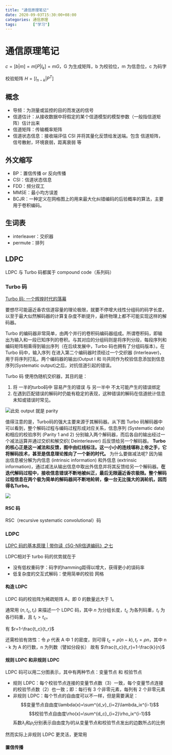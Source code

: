 ```yaml
---
title: "通信原理笔记"
date: 2020-09-03T15:30:00+08:00
categories: 通信原理
tags:		["学习"]
---
```


# 通信原理笔记

$c = [b|m] = m [P|I_k] = m G$，G 为生成矩阵，b 为校验位，m 为信息位，c 为码字

校验矩阵 $H = [I_{n-k}|P^T]$

## 概念

- 导频：为测量或监控的目的而发送的信号
- 信道估计：从接收数据中将假定的某个信道模型的模型参数（一般指信道矩阵）估计出来
- 信道矩阵：传输概率矩阵
- 信道状态信息：接收端评估 CSI 并将其量化反馈给发送端。包含 信道矩阵，信号散射，环境衰弱，距离衰弱 等

## 外文缩写

- BP：置信传播 or 反向传播
- CSI：信道状态信息
- FDD：频分双工
- MMSE：最小均方误差
- BCJR：一种定义在网格图上的用来最大化纠错编码的后验概率的算法，主要用于卷积编码。

## 生词表

- interleaver：交织器
- permute：排列

## LDPC

LDPC 与 Turbo 码都属于 compound code（系列码）

### Turbo 码

[Turbo 码: 一个辉煌时代的落幕](https://zhuanlan.zhihu.com/p/23112534)

要想尽可能逼近香农信道容量的理论极限，就要不停增大线性分组码的码字长度，以至于最大似然解码器的计算复杂度不断提升，最终物理上都不可能实现这样的解码器。

Turbo 的编码器非常简单，由两个并行的卷积码编码器组成。所谓卷积码，即输出为输入和一段已知序列的卷积。与其对应的分组码则是将序列分段，每段序列和编码矩阵相乘得到输出序列（在后续发展中，Turbo 码也拥有了分组码版本）。在 Turbo 码中，输入序列 在进入第二个编码器时须经过一个交织器 (Interleaver)，用于将序列打乱。两个编码器的输出(Output I 和 II)共同作为校验信息添加到信息序列(Systematic output)之后，对抗信道引起的错误。

Turbo 码 使用伪随机交织器，其目的是：
1. 将 一半的turbo码中 容易产生的错误 与 另一半中 不太可能产生的错误绑定
2. 在遇到匹配错误的解码时仍能有稳定的表现，这种错误的解码在信道统计信息未知或错误时常见。

![](turbo.png)此处 output 就是 parity

值得注意的是，Turbo码的强大主要来源于其解码器。从下图 Turbo 码解码器中可以看到，整个解码过程与编码过程形成对应关系，信息序列 (Systematic data) 和相应的校验序列 (Parity 1 and 2) 分别输入两个解码器，而后各自的输出经过一个减法运算并通过交织和解交织( Deinterleaver) 后反馈给另一个解码器。
**Turbo 的核心正是这一减法和反馈，图中由红线标注。这一小小的连线堪称上帝之手，它将解码技术，甚至是信息理论推向了一个新的时代。**
为什么要做减法呢? 因为输出信息被分解为内信息 (intrinsic information) 和外信息 (extrinsic information)，通过减法从输出信息中取出外信息并将其反馈给另一个解码器。**在迭代解码过程中，接收信息错误不断地被纠正，最后无限逼近香农极限。整个解码过程信息在两个极为简单的解码器间不断地轮转，像一台无比强大的涡轮机，因而得名Turbo。**

![](turbo2.png)

#### RSC 码

RSC（recursive systematic convolutional）码

### LDPC

[LDPC 码的基本原理 | 带你读《5G-NR信道编码》之七](https://developer.aliyun.com/article/739523)

LDPC相对于 turbo 码的优势就在于
- 没有低权重码字：码字的hamming距得以增大，获得更小的误码率
- 低复杂度的交互式解码：使用简单的校验 网格

#### 构造 LDPC

LDPC 码的校验阵为稀疏矩阵 A，即 0 的数量远大于 1。

通常用 $(n, t_c, t_r)$ 来描述一个 LDPC 码，其中 $n$ 为分组长度，$t_c$ 为各列码重，$t_r$ 为各行码重，且 $t_r>t_c$。

有 $r=1-\frac{t_c}{t_r}$

还需检验有效性：令 $\rho$ 代表 A 中 1 的密度，则可得 $t_c=\rho(n-k), t_r=\rho n$，其中 n - k 为 A 的行数，n 为列数（譬如分段长）
故有 $\frac{t_c}{t_r}=1-\frac{k}{n}$

#### 规则 LDPC 和非规则 LDPC

LDPC 码可以用二分图表示，其中有两种节点：变量节点 和 校验节点

- 规则 LDPC：每个校验节点连接的变量节点数（3）一致，每个变量节点连接的校验节点数（2）也一致；即：每行有 3 个非零元素，每列有 2 个非零元素
- 非规则 LDPC：每个节点的自由度可以不一样，但是需要满足：
$$变量节点自由度\lambda(x)=\sum^{d_v}_{i=2}\lambda_ix^{i-1}$$
$$校验节点自由度\rho(x)=\sum^{d_c}_{i=2}\rho_ix^{i-1}$$
系数$\lambda_i$和$\rho_i$分别表示自由度为$i$的从变量节点和校验节点发出的边数所占的比例

然而实际上非规则 LDPC 更灵活，更常用

#### 置信传播



<!-- # LDPC 码的基本原理 | 带你读《5G-NR信道编码》之七

**简介：** <span>本节将为你详细介绍LDPC 码的基本原理 。

# 低密度校验码（LDPC）

### [2.1 LDPC的产生与发展](https://developer.aliyun.com/article/739484)

## | 2.2　LDPC 码的基本原理 |

### 2.2.1　Gallager 码

LDPC 码是一种分组校验码，由 Gallager 于 1963 年提出 [1-2]。在其博士论 文 [2] 中，除了对性能界的详尽分析之外，Gallager 还建议了两种解码方法：一 种是简单的代数法解码；另一种是基于概率论的解码。  
论文 [1-2] 所想表达的一个思想是，尽管 LDPC 的“低重”特性从码距的角 度不具有很强的优势，但稀疏阵结构可以降低解码的计算量，在性能与工程实 现复杂度之间提供一个折中。在之后的近 40 多年，LDPC 经历了一段相对沉寂 的时期。部分的原因是基于概率论解码的复杂度要比代数法解码高很多，即使 采用稀疏权重的设计，对于当时的硬件，其成本还是难以接受。  
另一个原因是对概率论解码的认识本身，包括其性能潜力。传统信道编码 理论评判一个码的性能大多是基于码距分析的，通过最小码距及码距的分布， 得到性能界的解析表达式，从而比较“严格”地推断出该信道编码的纠错能力。 这类方法对较短码长且基于代数法解码的分组码十分有效，但当码长较长且采 用概率论的解码，就显得不那么有力。LDPC 码的优势在于长码和运用概率方 法解码。因此在很长的一段时间中，它的潜力并没有被学术界和工业界所广泛认识。  
1993 年 Turbo 码 [7] 的出现掀起了业界对概率法解码的热潮。所谓概率法 解码，即采用软的信息比特，而不是代数式译码中的“对”或“错”的硬判决。“软”体现在每个比特位的置信度是一个概率分布，即一个实数，相当于“对” 与“错”之间渐变的“灰度”。概率法解码一般需要与迭代译码相结合，才会 体现其优势。仿照 Turbo 译码原理，大家又重新发现最初 Gallager 所提的 LDPC 的概率法解码就是采用迭代译码的。而且 Turbo 和 LDPC 都可以用因子 图（Factor Graph）[16] 的分析手段统一起来，所用的解码方法也可以归类为人 工智能当中的置信传播（Belief Propagation）算法 [17] 或者信息传递（Message Passing）[18]。  
经典的 LDPC 编码器可以按如下描述。一个长度为 k 的二元的信息比特序 列 u，引入 m 个校验比特后，生成 n 个编码比特的序列 t，此 时码率为 k/n。因 为是线性码，码字 t 可以用 u 乘以一个生成矩阵 GT 来表示：  
![image.png](https://ucc.alicdn.com/pic/developer-ecology/4d8023ad38474007bf7a50abdf84435c.png "image.png")  
生成矩阵 GT 包含两部分：  
![image.png](https://ucc.alicdn.com/pic/developer-ecology/7486c14ebfad4eb4ac0681ede7db3305.png "image.png")  
如果采用硬判决的代数法译码，相应的校验矩阵可以写成：  
![image.png](https://ucc.alicdn.com/pic/developer-ecology/59c9caf3a1724b4391272aefa6860fe8.png "image.png")  
当码字在传输中没有错误时，奇偶校验通过，即，  

![image.png](https://ucc.alicdn.com/pic/developer-ecology/d4e30df65d8649a48503c5da9cd44559.png "image.png")

其中，第一个值为t的估值。需要指出的是，LDPC校验矩阵有时不一定写成右边为单位矩阵的形式，尤其当采用概率译码（如软信息的置信度传播）方式。此时需要对校验矩阵做一些线性代数的变换，求出生成矩阵以便编码。  
LDPC的特点在于行数为m，列数为n的校验矩阵A具有稀疏性，即多数的元素为0，矩阵A的产生方法有随机生成、结构化设计或者穷举寻找，详细请见后述（第2.3节和第2.5.3节）。  
一个LDPC编码后的码块通过AWGN信道的框图如图2-2所示：  
![image.png](https://ucc.alicdn.com/pic/developer-ecology/de9fc2ca725c45b3a21b0f7a25e151a5.png "image.png")  
在图2-2中，信息比特流u先进行编码。编码后的比特流t经过AWGN信道，输出为观测到的序列 y。LDPC 解码器进行变量节点和校验节点之间的反 复迭代交换软信息，若干次迭代后，解码器输出硬判决结果，即解码后的信息 比特序列u的估计值。  
LDPC 校验矩阵 A 的稀疏性的必要性在于：

*   LDPC 采用的是“加和乘”（Sum-product）的译码算法。该算法只有当二 分图（Bipartite）中没有环（Cycle-free），或者没有短环（Short Cycle）时才能 达到较好的性能。而稀疏性可以大大降低短环出现的可能性；
*   稀疏性意味着变量节点和校验节点之间的连接密度不高，这样在做“加和 乘”的译码时可以减少累加和相乘的运算，降低译码的复杂度；
*   当校验矩阵 A 是稀疏阵时，其相应的生成矩阵 GT 通常不具有稀疏性，这说明产生的编码序列t的编码权重有可能较高，从而具有较好的编码矩阵。

### 2.2.2　规则 LDPC 和非规则 LDPC

LDPC编码可以用二分图的方法表述，根据图2-3所示的LDPC二分图（Bipartite）。规则LDPC，每个变量节点（Yi,i=1,2,3,…,9，为列的编号；有 9 个输入变量节点）连接q=2个校验节点（Ai,i=1,2,3,…,6；行的编号；有 6 行 参与校验；q 为列重—这一列中“1”的个数），每个检验节点连接r=3个变量节点（r 为行重，即等于这一行中“1”的个数）。  
![image.png](https://ucc.alicdn.com/pic/developer-ecology/720b84bcbee04153b4fa94a2063b14e7.png "image.png")  
![image.png](https://ucc.alicdn.com/pic/developer-ecology/802d45413ace4fbe92bd5992e7e97ed5.png "image.png")  
从图 2-3 中可以看出，节点分成两大类型：变量节点（Variable Nodes）和校验节点（Check Nodes）。同一类型的节点不能直接彼此相连，不能直接互 通信息，但可以通过另一个类型的节点传递信息。这种互联结构体现于网状的 连线，也称“边”（Edge），可以完全由校验矩阵决定。  
LDPC 可以分为规则（Regular）和非规则（Irregular）[8] 两种。规则的 LDPC 是指同一种类型的节点具有相同的自由度。这里的自由度是与各节点类 型的边数目，即对于 LDPC 码来说，相当于校验矩阵中每行或者每列上的非零 元素数目。图 2-3 就是一个规则 LDPC 的例子，其中每个校验节点与 3 个变量节 点相连，而每个变量节点与 2 个校验节点相连。对应到校验矩阵，即每行有 3 个非 零元素，dc = 3。每列有 2 个非零元素，dv = 2。与 6×9 的整个校验矩阵来看，还 是比较“稀疏”的。当 LDPC 码非常大时，其稀疏性就更为明显。  
非规则 LDPC 的变量节点或者校验节点的自由度可以不一样，只要服从某 种分布即可。用一对参数（λ, ρ）式子表示非规则 LDPC，其中  
![image.png](https://ucc.alicdn.com/pic/developer-ecology/4b4be895c8eb4e028cf7f53b448742e1.png "image.png")  
代表了变量节点的自由度分布。而  
![image.png](https://ucc.alicdn.com/pic/developer-ecology/638e72de20ee476c84b4331fffe9895e.png "image.png")  
代表了校验节点的自由度分布。更精确的讲，系数λi和ρi分别表示自由度为i的从变量节点和校验节点发出的边数所占的比例。上面的两个公式也可以用来描述规则的LDPC，例如，图2-3的LDPC就可以写成`λ（x）:=x^1`和`ρ(x):=x^2`。  
相比规则LDPC，非规则LDPC有更大的灵活性和优化空间。无论从理论分析还是仿真验证，非规则LDPC的性能更优。因此在工程上所考虑的LDPC都是非规则的LDPC。

### 2.2.3 置信度传播的基本原理及其应用

置信度传播（Belief Propagation）也被称为信息传送（Message Passing），是概率论中的一种基本算法，guangfanyingyongza广泛应用在数字通信、人工智能、计算机科学、运筹管理等领域。  
我们把图2-4一般化成一个因子图（Factor Graph），由变量节点（Variable Notes）和因子节点（Factor Notes）组成。  
一般地置信度传播或者信息传送算法的本质就是根据因子图中变量节点和因子节点的连接关系，计算变量节点取值的边缘概率分布。这里有一个基本假设，即变量节点之间、因子节点之间都是不相关的，它们的联合概率分布可 以表示成边缘概率的乘积。边缘概率的求解可以用树状结构图表示。因子图展 开成树状图之后（这里假设不存在环状结构），可以更直观地看出迭代译码的过程，如图 2-5 所示。  
![image.png](https://ucc.alicdn.com/pic/developer-ecology/53493d2963ff4deb991d39ec424b39f2.png "image.png")  
从因子节点a到变量节点i的信息mga i(x； ) 可以解释成因子节点a有多大的可能性认为节点i会处于状态x；c而对于变量节点i，它处于状态x，的联合置信度正比于与它相连的因子节点认为变量节点会处于状态x；的概率的乘积，即  
![image.png](https://ucc.alicdn.com/pic/developer-ecology/c1db6f43cd864c2cbc2e60bb6adaebd1.png "image.png")  
对于任意一个因子节点A，它的置信度等价于与它相连的所有变量节点的联合置信度。用式(2-12)表示  
![image.png](https://ucc.alicdn.com/pic/developer-ecology/7f2108e0f06b43668b964e2263edb259.png "image.png")  
注意这里的L是个集合的概念。那么根据式(2-11)，变量节点集合L中的每一个节点的置信度都是由正比于与它相连的因子节点认为变量节点会处于状态x，的概率的乘积，因此这个联合概率可以写成：  
![image.png](https://ucc.alicdn.com/pic/developer-ecology/d7ba7880d41a48b9b64c38ec53c965c7.png "image.png")  
一个节点上的置信度，也就是边缘概率，就等于除了它自己，对所有相连的因子节点的联合置信度求和，即：  
![image.png](https://ucc.alicdn.com/pic/developer-ecology/9a1876fcb93841958b1c0f2862f681df.png "image.png")  
式(2-15)可以写成迭代形式。对于能够展成树形图的结构，而且不存在局部的环状结构，可以证明：置信度传播算法能够在有限的迭代次数内(两倍的树形结构的最大深度)收敛到边缘概率。  
在实际的因子图展开当中， 局部可能会出现迂回环状结构(LoopyGraph) ， 如图2-6所示。当有环结构存在时， 置信度传播算法有可能不收敛，或者即使收敛，也不一定收敛到边缘概率分布。解决环结构不收敛的方法有好几种，对环结构的研究具有更多的理论意义，对工程设计的指导有限，这里不再赘述。  
![image.png](https://ucc.alicdn.com/pic/developer-ecology/7238e4e7752045e69340ea06cbc19208.png "image.png")  
在信道解码方面，置信度传播被用在多种编码当中。这里我们介绍在 LDPC 中的应用。LDPC 校验矩阵的每一行代表一个奇偶校验，传统的代数译 码只考察相对应的比特节点上的值相加之和是否为 0，如果是，奇偶校验通过； 反之，校验不通过。在概率译码当中，校验节点，也就是一般的因子图中的因 子节点，需要计算的是该校验通过的概率。而这个计算是假定某一个相连的变 量比特是 1（或者 0），并且其他变量节点的值符合某种先验的概率分布。变量 节点需要计算的是一个比特是 1（或者 0）的概率，这个计算是基于所有相连的校验节点上的校验通过概率。  
用 rij 代表由校验节点确定的信息概率，更具体的，用 rij0 代表当信息比特 ti 为 0 时，校验节点j能够校验通过的概率。同理，用rij1 代表当信息比特ti 为 1 时， 校验节点 j 能够校验通过的概率。那么，根据置信度传播算法的原理，这两个 信息概率可以用式（2-17）来计算：  
![image.png](https://ucc.alicdn.com/pic/developer-ecology/3f05b6a900b343339cf0403e8619ff8b.png "image.png")  
在式(2-17) 中， 表达式ie row[j] /(表示在第j行的所有为1的比特索引，除去当前的比特索引i。概率qy由变量节点来计算。q，表示在给定所有的校验节点的信息(除去校验节点j)的条件下，t；=0的概率。同理，q；表示在给定所有的校验节点的信息(除去校验节点j)的条件下，t；=1的概率。根据置信度传播的算法原理，概率q；可以表达成：  
![image.png](https://ucc.alicdn.com/pic/developer-ecology/c7f3c59e3d134570a69780ccf2b53d2a.png "image.png")  
在式(2-18) 中， j ecol[i] /(j) 表示在第i列的所有为1的校验节点索引，除去当前的校验节点索引j。系数aiy是用来归一化的， 以保证q； +q； =1。式子中的p?和pi是相对于当前一轮迭代译码的第i个信息比特的先验概率，由以前的迭代过程得到。外部信息(Extrinsic Information) e； 和e， 的计算公式为：  
![image.png](https://ucc.alicdn.com/pic/developer-ecology/4711ca5b8cb74e399c23edc1ddd6b782.png "image.png")  
![image.png](https://ucc.alicdn.com/pic/developer-ecology/ed66390f87e94126b50dd25b4a3ff8f3.png "image.png") -->
